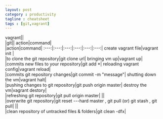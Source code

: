 ```yaml
---
layout: post
category : productivity
tagline : cheatsheet
tags : [git,vagrant]
---
```



vagrant||<br/>|git||
action|command|<br/>|action|command|
:---:|:---:|:---:|:---:|:---:|:---:|
create vagrant file|vagrant init <boxname>|<br/>|to clone the git repository|git clone url|
bringing vm up|vagrant up|<br/>|commits new files to your repository|git add *|
reloading vagrant config|vagrant reload|<br/>|commits git repository changes|git commit -m "message"|
shutting down the vm|vagrant halt|<br/>|pushing changes to git repository|git push origin master|
destroy the vm|vagrant destory|<br/>|refreshing git repository|git pull origin master|
||<br/>|overwrite git repository|git reset ---hard master , git pull (or) git stash , git pull|
||<br/>|clean repository of untracked files & folders|git clean -dfx|
